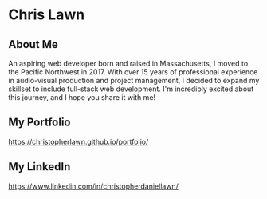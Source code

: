 # Chris Lawn

## About Me
An aspiring web developer born and raised in Massachusetts, I moved to the Pacific Northwest in 2017. With over 15 years of professional experience in audio-visual production and project management, I decided to expand my skillset to include full-stack web development. I'm incredibly excited about this journey, and I hope you share it with me!

## My Portfolio
https://christopherlawn.github.io/portfolio/

## My LinkedIn
https://www.linkedin.com/in/christopherdaniellawn/
